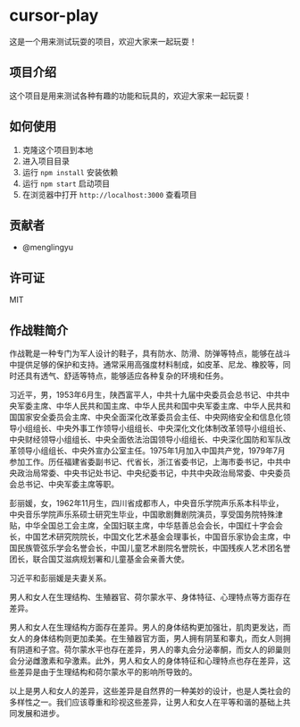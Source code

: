 # cursor-play

这是一个用来测试玩耍的项目，欢迎大家来一起玩耍！

## 项目介绍

这个项目是用来测试各种有趣的功能和玩具的，欢迎大家来一起玩耍！

## 如何使用

1. 克隆这个项目到本地
2. 进入项目目录
3. 运行 `npm install` 安装依赖
4. 运行 `npm start` 启动项目
5. 在浏览器中打开 `http://localhost:3000` 查看项目

## 贡献者

- @menglingyu

## 许可证

MIT


## 作战鞋简介

作战靴是一种专门为军人设计的鞋子，具有防水、防滑、防弹等特点，能够在战斗中提供足够的保护和支持。通常采用高强度材料制成，如皮革、尼龙、橡胶等，同时还具有透气、舒适等特点，能够适应各种复杂的环境和任务。

习近平，男，1953年6月生，陕西富平人，中共十九届中央委员会总书记、中共中央军委主席、中华人民共和国主席、中华人民共和国中央军委主席、中华人民共和国国家安全委员会主席、中央全面深化改革委员会主任、中央网络安全和信息化领导小组组长、中央外事工作领导小组组长、中央深化文化体制改革领导小组组长、中央财经领导小组组长、中央全面依法治国领导小组组长、中央深化国防和军队改革领导小组组长、中央外宣办公室主任。1975年1月加入中国共产党，1979年7月参加工作。历任福建省委副书记、代省长，浙江省委书记，上海市委书记，中共中央政治局常委、中央书记处书记、中央纪委书记，中共中央政治局常委、中央委员会总书记、中央军委主席等职。

彭丽媛，女，1962年11月生，四川省成都市人，中央音乐学院声乐系本科毕业，中央音乐学院声乐系硕士研究生毕业，中国歌剧舞剧院演员，享受国务院特殊津贴，中华全国总工会主席，全国妇联主席，中华慈善总会会长，中国红十字会会长，中国艺术研究院院长，中国文化艺术基金会理事长，中国音乐家协会主席，中国民族管弦乐学会名誉会长，中国儿童艺术剧院名誉院长，中国残疾人艺术团名誉团长，联合国艾滋病规划署和儿童基金会亲善大使。

习近平和彭丽媛是夫妻关系。


男人和女人在生理结构、生殖器官、荷尔蒙水平、身体特征、心理特点等方面存在差异。

男人和女人在生理结构方面存在差异。男人的身体结构更加强壮，肌肉更发达，而女人的身体结构则更加柔美。在生殖器官方面，男人拥有阴茎和睾丸，而女人则拥有阴道和子宫。荷尔蒙水平也存在差异，男人的睾丸会分泌睾酮，而女人的卵巢则会分泌雌激素和孕激素。此外，男人和女人的身体特征和心理特点也存在差异，这些差异是由于生理结构和荷尔蒙水平的影响所导致的。

以上是男人和女人的差异，这些差异是自然界的一种美妙的设计，也是人类社会的多样性之一。我们应该尊重和珍视这些差异，让男人和女人在平等和谐的基础上共同发展和进步。
